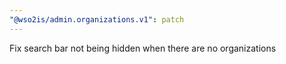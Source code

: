 ```yaml
---
"@wso2is/admin.organizations.v1": patch
---
```


Fix search bar not being hidden when there are no organizations
